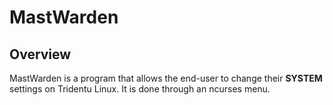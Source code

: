 # MastWarden

## Overview

MastWarden is a program that allows the end-user to change their **SYSTEM** settings on Tridentu Linux.
It is done through an ncurses menu.
